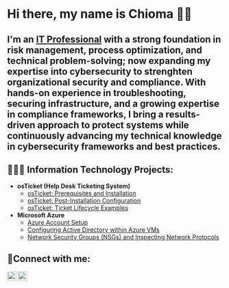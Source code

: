 <h1>Hi there, my name is Chioma 👋🏾</h1>

<h2>I'm an <a href="https://www.linkedin.com/in/chiomaobukwelu/">IT Professional</a> with a strong foundation in risk management, process optimization, and technical problem-solving; now expanding my expertise into cybersecurity to strenghten organizational security and compliance. With hands-on experience in troubleshooting, securing infrastructure, and a growing expertise in compliance  frameworks, I bring a results-driven approach to protect systems while continuously advancing my technical knowledge in cybersecurity frameworks and best practices.</h2>

<h2>👩🏾‍💻 Information Technology Projects:</h2>

- <b>osTicket (Help Desk Ticketing System)</b>
  - [osTicket: Prerequisites and Installation](https://github.com/chiprojects/osticket-prereqs)
  - [osTicket: Post-Installation Configuration](https://github.com/chiprojects/post-install-config)
  - [osTicket: Ticket Lifecycle Examples](https://github.com/chiprojects/ticket-lifecycle)
- <b>Microsoft Azure</b>
  - [Azure Account Setup](https://github.com/chiprojects/azure-account-creation)
  - [Configuring Active Directory within Azure VMs](https://github.com/chiprojects/configure-ad)
  - [Network Security Groups (NSGs) and Inspecting Network Protocols](https://github.com/chiprojects/azure-network-protocols)

<h2>📲Connect with me:</h2>

[<img align="left" alt="Josh | Twitter" width="22px" src="https://cdn.jsdelivr.net/npm/simple-icons@v3/icons/twitter.svg" />][twitter]
[<img align="left" alt="Josh | LinkedIn" width="22px" src="https://cdn.jsdelivr.net/npm/simple-icons@v3/icons/linkedin.svg" />][linkedin]


[twitter]: https://x.com/chilearnings
[linkedin]: https://www.linkedin.com/in/chiomaobukwelu/
